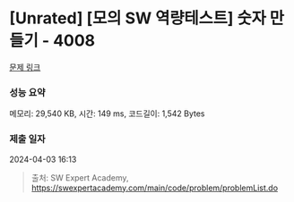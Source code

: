 # [Unrated] [모의 SW 역량테스트] 숫자 만들기 - 4008 

[문제 링크](https://swexpertacademy.com/main/code/problem/problemDetail.do?contestProbId=AWIeRZV6kBUDFAVH) 

### 성능 요약

메모리: 29,540 KB, 시간: 149 ms, 코드길이: 1,542 Bytes

### 제출 일자

2024-04-03 16:13



> 출처: SW Expert Academy, https://swexpertacademy.com/main/code/problem/problemList.do